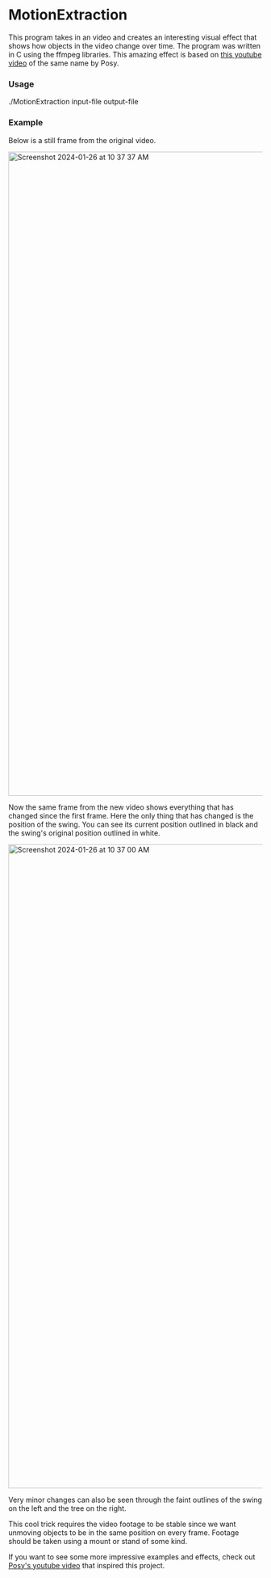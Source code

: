 # MotionExtraction

This program takes in an video and creates an interesting visual effect that shows how objects in the video change over time.
The program was written in C using the ffmpeg libraries.
This amazing effect is based on [this youtube video](https://www.youtube.com/watch?v=NSS6yAMZF78 'Motion Extraction') of the same name by Posy.

### Usage

./MotionExtraction  input-file  output-file

### Example

Below is a still frame from the original video.

<img width="1274" alt="Screenshot 2024-01-26 at 10 37 37 AM" src="https://github.com/henryrossi/MotionExtraction/assets/102625896/b4ad2d27-b9ac-40f2-92e6-5ad2c7e750dc">

Now the same frame from the new video shows everything that has changed since the first frame. Here the only thing that has changed is the position of the swing. You can see its current position outlined in black and the swing's original position outlined in white.

<img width="1274" alt="Screenshot 2024-01-26 at 10 37 00 AM" src="https://github.com/henryrossi/MotionExtraction/assets/102625896/45194327-f7d5-44fd-90a2-fe8e2db9ce4d">

Very minor changes can also be seen through the faint outlines of the swing on the left and the tree on the right.

This cool trick requires the video footage to be stable since we want unmoving objects to be in the same position on every frame. Footage should be taken using a mount or stand of some kind.

If you want to see some more impressive examples and effects, check out [Posy's youtube video](https://www.youtube.com/watch?v=NSS6yAMZF78 'Motion Extraction') that inspired this project.
